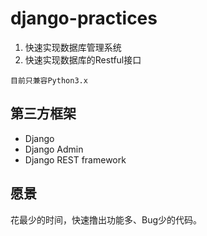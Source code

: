 # django-practices
1. 快速实现数据库管理系统
2. 快速实现数据库的Restful接口

```
目前只兼容Python3.x
```

## 第三方框架
* Django
* Django Admin
* Django REST framework 

## 愿景
花最少的时间，快速撸出功能多、Bug少的代码。

